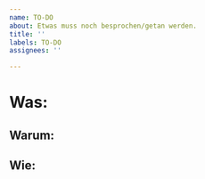 ```yaml
---
name: TO-DO
about: Etwas muss noch besprochen/getan werden.
title: ''
labels: TO-DO
assignees: ''

---
```


# Was:

## Warum:

## Wie:
